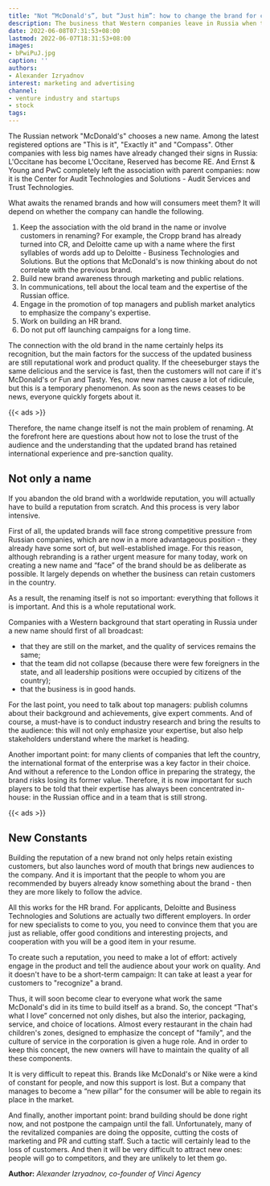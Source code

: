 ```yaml
---
title: "Not “McDonald's”, but “Just him”: how to change the brand for companies leaving the Russian Federation"
description: The business that Western companies leave in Russia when they withdraw their brands from it is looking for new names. They often make the audience laugh. But this is not the main problem. About what difficulties await new old brands in the Russian Federation - Alexander Izryadnov (Vinci)
date: 2022-06-08T07:31:53+08:00
lastmod: 2022-06-07T18:31:53+08:00
images:
- bPwiPuJ.jpg
caption: ''
authors:
- Alexander Izryadnov
interest: marketing and advertising
channel: 
- venture industry and startups
- stock
tags: 
---
```


The Russian network "McDonald's" chooses a new name. Among the latest registered options are "This is it", "Exactly it" and "Compass". Other companies with less big names have already changed their signs in Russia: L'Occitane has become L'Occitane, Reserved has become RE. And Ernst & Young and PwC completely left the association with parent companies: now it is the Center for Audit Technologies and Solutions - Audit Services and Trust Technologies.

What awaits the renamed brands and how will consumers meet them? It will depend on whether the company can handle the following.

1.  Keep the association with the old brand in the name or involve customers in renaming? For example, the Cropp brand has already turned into CR, and Deloitte came up with a name where the first syllables of words add up to Deloitte - Business Technologies and Solutions. But the options that McDonald's is now thinking about do not correlate with the previous brand.
2.  Build new brand awareness through marketing and public relations.
3.  In communications, tell about the local team and the expertise of the Russian office.
4.  Engage in the promotion of top managers and publish market analytics to emphasize the company's expertise.
5.  Work on building an HR brand.
6.  Do not put off launching campaigns for a long time.

The connection with the old brand in the name certainly helps its recognition, but the main factors for the success of the updated business are still reputational work and product quality. If the cheeseburger stays the same delicious and the service is fast, then the customers will not care if it's McDonald's or Fun and Tasty. Yes, now new names cause a lot of ridicule, but this is a temporary phenomenon. As soon as the news ceases to be news, everyone quickly forgets about it.

{{< ads >}}

Therefore, the name change itself is not the main problem of renaming. At the forefront here are questions about how not to lose the trust of the audience and the understanding that the updated brand has retained international experience and pre-sanction quality.

Not only a name
---------------

If you abandon the old brand with a worldwide reputation, you will actually have to build a reputation from scratch. And this process is very labor intensive.

First of all, the updated brands will face strong competitive pressure from Russian companies, which are now in a more advantageous position - they already have some sort of, but well-established image. For this reason, although rebranding is a rather urgent measure for many today, work on creating a new name and “face” of the brand should be as deliberate as possible. It largely depends on whether the business can retain customers in the country.

As a result, the renaming itself is not so important: everything that follows it is important. And this is a whole reputational work.

Companies with a Western background that start operating in Russia under a new name should first of all broadcast:

*   that they are still on the market, and the quality of services remains the same;
*   that the team did not collapse (because there were few foreigners in the state, and all leadership positions were occupied by citizens of the country);
*   that the business is in good hands.

For the last point, you need to talk about top managers: publish columns about their background and achievements, give expert comments. And of course, a must-have is to conduct industry research and bring the results to the audience: this will not only emphasize your expertise, but also help stakeholders understand where the market is heading.

Another important point: for many clients of companies that left the country, the international format of the enterprise was a key factor in their choice. And without a reference to the London office in preparing the strategy, the brand risks losing its former value. Therefore, it is now important for such players to be told that their expertise has always been concentrated in-house: in the Russian office and in a team that is still strong.

{{< ads >}}

New Constants
-------------

Building the reputation of a new brand not only helps retain existing customers, but also launches word of mouth that brings new audiences to the company. And it is important that the people to whom you are recommended by buyers already know something about the brand - then they are more likely to follow the advice.

All this works for the HR brand. For applicants, Deloitte and Business Technologies and Solutions are actually two different employers. In order for new specialists to come to you, you need to convince them that you are just as reliable, offer good conditions and interesting projects, and cooperation with you will be a good item in your resume.

To create such a reputation, you need to make a lot of effort: actively engage in the product and tell the audience about your work on quality. And it doesn't have to be a short-term campaign: It can take at least a year for customers to "recognize" a brand.

Thus, it will soon become clear to everyone what work the same McDonald's did in its time to build itself as a brand. So, the concept “That's what I love” concerned not only dishes, but also the interior, packaging, service, and choice of locations. Almost every restaurant in the chain had children's zones, designed to emphasize the concept of "family", and the culture of service in the corporation is given a huge role. And in order to keep this concept, the new owners will have to maintain the quality of all these components.

It is very difficult to repeat this. Brands like McDonald's or Nike were a kind of constant for people, and now this support is lost. But a company that manages to become a “new pillar” for the consumer will be able to regain its place in the market.

And finally, another important point: brand building should be done right now, and not postpone the campaign until the fall. Unfortunately, many of the revitalized companies are doing the opposite, cutting the costs of marketing and PR and cutting staff. Such a tactic will certainly lead to the loss of customers. And then it will be very difficult to attract new ones: people will go to competitors, and they are unlikely to let them go.

**Author:** *Alexander Izryadnov, co-founder of Vinci Agency*